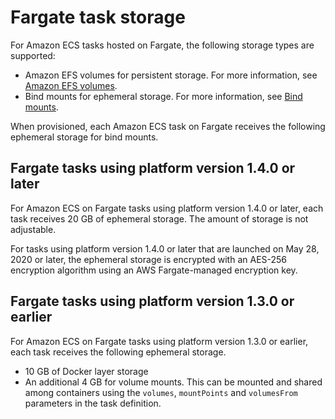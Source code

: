# Fargate task storage<a name="fargate-task-storage"></a>

For Amazon ECS tasks hosted on Fargate, the following storage types are supported:
+ Amazon EFS volumes for persistent storage\. For more information, see [Amazon EFS volumes](efs-volumes.md)\.
+ Bind mounts for ephemeral storage\. For more information, see [Bind mounts](bind-mounts.md)\.

When provisioned, each Amazon ECS task on Fargate receives the following ephemeral storage for bind mounts\.

## Fargate tasks using platform version 1\.4\.0 or later<a name="fargate-task-storage-pv14"></a>

For Amazon ECS on Fargate tasks using platform version 1\.4\.0 or later, each task receives 20 GB of ephemeral storage\. The amount of storage is not adjustable\.

For tasks using platform version 1\.4\.0 or later that are launched on May 28, 2020 or later, the ephemeral storage is encrypted with an AES\-256 encryption algorithm using an AWS Fargate\-managed encryption key\.

## Fargate tasks using platform version 1\.3\.0 or earlier<a name="fargate-task-storage-pv13"></a>

For Amazon ECS on Fargate tasks using platform version 1\.3\.0 or earlier, each task receives the following ephemeral storage\.
+ 10 GB of Docker layer storage
+ An additional 4 GB for volume mounts\. This can be mounted and shared among containers using the `volumes`, `mountPoints` and `volumesFrom` parameters in the task definition\.